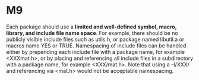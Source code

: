 # M9

Each package should use a **limited and well-defined symbol, macro, library, and
include file name space**. For example, there should be no publicly visible
include files such as utils.h, or package named libutil.a or macros name YES or
TRUE. Namespacing of include files can be handled either by prepending each
include file with a package name, for example <XXXmat.h>, or by placing and
referencing all include files in a subdirectory with a package name, for example
<XXX/mat.h>. Note that using a -I/XXX/ and referencing via <mat.h> would not be
acceptable namespacing.
